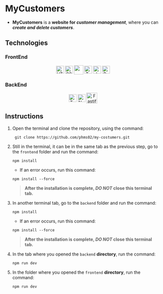 # MyCustomers

+ **MyCustomers** is a **website for _customer management_**, where you can **_create and delete customers_**.

## Technologies

### FrontEnd
<div align="Center">
  <img alt="HTML" height="25" width="25" align="center" src="https://cdn.jsdelivr.net/gh/devicons/devicon@latest/icons/html5/html5-original.svg" />
  <img alt="CSS" height="25" width="25" align="center" src="https://cdn.jsdelivr.net/gh/devicons/devicon@latest/icons/css3/css3-original.svg" />
  <img t="Tailwind CSS" height="30" width="30" align="center" src="https://cdn.jsdelivr.net/gh/devicons/devicon@latest/icons/tailwindcss/tailwindcss-original.svg" />
  <img alt="TypeScript" height="25" width="25" align="center" src="https://cdn.jsdelivr.net/gh/devicons/devicon@latest/icons/typescript/typescript-original.svg" />
  <img alt="JavaScript" height="25" width="25" align="center" src="https://cdn.jsdelivr.net/gh/devicons/devicon@latest/icons/javascript/javascript-original.svg" />
  <img alt="React.js" height="25" width="25" align="center" src="https://cdn.jsdelivr.net/gh/devicons/devicon@latest/icons/react/react-original.svg" />
</div>

### BackEnd
<div align="center">
  <img alt="TypeScript" height="25" width="25" align="center" src="https://cdn.jsdelivr.net/gh/devicons/devicon@latest/icons/typescript/typescript-original.svg" />
  <img alt="Node.js" height="25" width="25" align="center" src="https://cdn.jsdelivr.net/gh/devicons/devicon@latest/icons/nodejs/nodejs-original.svg" />
  <img alt="Fastify" height="35" width="35" align="center" src="https://cdn.jsdelivr.net/gh/devicons/devicon@latest/icons/fastify/fastify-original.svg" />
</div>

## Instructions

1. Open the terminal and clone the repository, using the command:

   ```shell
    git clone https://github.com/phms02/my-costumers.git
   ```

2. Still in the terminal, it can be in the same tab as the previous step, go to the `frontend` folder and run the command:

    ```shell
   npm install
    ```

   + If an error occurs, run this command:

   ```shell
   npm install --force
   ```

    > **After the installation is complete, _DO NOT_ close this terminal tab.**

3. In another terminal tab, go to the `backend` folder and run the command:

    ```shell
   npm install
    ```

    + If an error occurs, run this command:

   ```shell
   npm install --force
   ```

   > **After the installation is complete, _DO NOT_ close this terminal tab.**

4. In the tab where you opened the `backend` **directory**, run the command:

    ```shell
   npm run dev
    ```

5. In the folder where you opened the `frontend` **directory**, run the command:

    ```shell
   npm run dev
    ```
